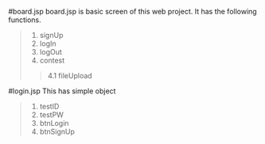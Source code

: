 #board.jsp
board.jsp is basic screen of this web project.
It has the following functions.
> 1. signUp
> 2. logIn
> 3. logOut
> 4. contest
>> 4.1 fileUpload


#login.jsp
This has simple object
> 1. testID
> 2. testPW
> 3. btnLogin
> 4. btnSignUp